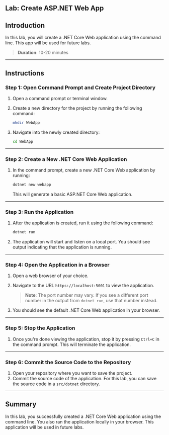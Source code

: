 ## Lab: Create ASP.NET Web App

## Introduction

In this lab, you will create a .NET Core Web application using the command line. This app will be used for future labs.

> **Duration**: 10-20 minutes

---

## Instructions

### Step 1: Open Command Prompt and Create Project Directory

1. Open a command prompt or terminal window.
2. Create a new directory for the project by running the following command:

   ```bash
   mkdir WebApp
   ```

3. Navigate into the newly created directory:

   ```bash
   cd WebApp
   ```

---

### Step 2: Create a New .NET Core Web Application

1. In the command prompt, create a new .NET Core Web application by running:

   ```bash
   dotnet new webapp
   ```

   This will generate a basic ASP.NET Core Web application.

---

### Step 3: Run the Application

1. After the application is created, run it using the following command:

   ```bash
   dotnet run
   ```

2. The application will start and listen on a local port. You should see output indicating that the application is running.

---

### Step 4: Open the Application in a Browser

1. Open a web browser of your choice.
2. Navigate to the URL `https://localhost:5001` to view the application.

   > **Note**: The port number may vary. If you see a different port number in the output from `dotnet run`, use that number instead.

3. You should see the default .NET Core Web application in your browser.

---

### Step 5: Stop the Application

1. Once you're done viewing the application, stop it by pressing `Ctrl+C` in the command prompt. This will terminate the application.

---

### Step 6: Commit the Source Code to the Repository

1. Open your repository where you want to save the project.
2. Commit the source code of the application. For this lab, you can save the source code in a `src/dotnet` directory.

---

## Summary

In this lab, you successfully created a .NET Core Web application using the command line. You also ran the application locally in your browser. This application will be used in future labs.
